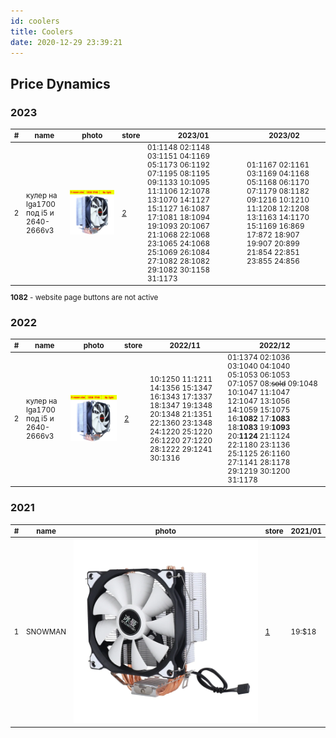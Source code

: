 ```yaml
---
id: coolers
title: Coolers
date: 2020-12-29 23:39:21
---
```


## Price Dynamics

### 2023

<small class="tab-img-w-200 col-w-0">

| # | name | photo | store | 2023/01 | 2023/02 |
| --- | --- | --- | --- | --- | --- |
| 2 | кулер на lga1700 под i5 и 2640-2666v3 | [![2011-X79-X99-2-4-6.jpg_640x640](img/2011-X79-X99-2-4-6.jpg_640x640.webp)](img/2011-X79-X99-2-4-6.jpg_640x640.webp) | [2](https://aliexpress.ru/item/1005002366025350.html 'coolangel cooler Store') | 01:1148 02:1148 03:1151 04:1169 05:1173 06:1192 07:1195 08:1195 09:1133 10:1095 11:1106 12:1078 13:1070 14:1127 15:1127 16:1087 17:1081 18:1094 19:1093 20:1067 21:1068 22:1068 23:1065 24:1068 25:1069 26:1084 27:1082 28:1082 29:1082 30:1158 31:1173 | 01:1167 02:1161 03:1169 04:1168 05:1168 06:1170 07:1179 08:1182 09:1216 10:1210 11:1208 12:1208 13:1163 14:1170 15:1169 16:869 17:872 18:907 19:907 20:899 21:854 22:851 23:855 24:856 |

**1082** - website page buttons are not active

</small>

### 2022

<small class="tab-img-w-100 col-w-0">

| # | name | photo | store | 2022/11 | 2022/12 |
| --- | --- | --- | --- | --- | --- |
| 2 | кулер на lga1700 под i5 и 2640-2666v3 | [![2011-X79-X99-2-4-6.jpg_640x640](img/2011-X79-X99-2-4-6.jpg_640x640.webp)](img/2011-X79-X99-2-4-6.jpg_640x640.webp) | [2](https://aliexpress.ru/item/1005002366025350.html 'coolangel cooler Store') | 10:1250 11:1211 14:1356 15:1347 16:1343 17:1337 18:1347 19:1348 20:1348 21:1351 22:1360 23:1348 24:1220 25:1220 26:1220 27:1220 28:1222 29:1241 30:1316 | 01:1374 02:1036 03:1040 04:1040 05:1053 06:1053 07:1057 08:~~sold~~ 09:1048 10:1047 11:1047 12:1047 13:1056 14:1059 15:1075 16:**1082** 17:**1083** 18:**1083** 19:**1093** 20:**1124** 21:1124 22:1180 23:1136 25:1125 26:1160 27:1141 28:1178 29:1219 30:1200 31:1178 |

</small>

### 2021

<small class="tab-img-w-100 col-w-0">

| # | name | photo | store | 2021/01 |
| --- | --- | --- | --- | --- |
| 1 | SNOWMAN | [![SNOWMAN.jpg_640x640](img/SNOWMAN.jpg_640x640.webp)](img/SNOWMAN.jpg_640x640.webp) | [1](https://www.aliexpress.com/item/32958609112.html 'Supplies for Computer & Offices Store') | 19:$18 |

</small>
